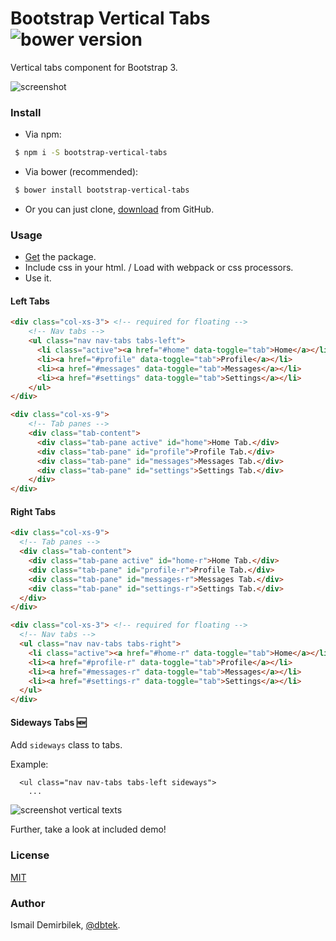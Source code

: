 Bootstrap Vertical Tabs ![bower version](http://img.shields.io/bower/v/bootstrap-vertical-tabs.svg)
=======================

Vertical tabs component for Bootstrap 3.

![screenshot](screenshot.png)

### Install
* Via npm:
```bash
 $ npm i -S bootstrap-vertical-tabs
```
* Via bower (recommended):
```bash
 $ bower install bootstrap-vertical-tabs
```
* Or you can just clone, [download](https://github.com/dbtek/bootstrap-vertical-tabs/releases) from GitHub.

### Usage

* [Get](https://github.com/dbtek/bootstrap-vertical-tabs#install) the package.
* Include css in your html. / Load with webpack or css processors.
* Use it.

#### Left Tabs
```html
<div class="col-xs-3"> <!-- required for floating -->
    <!-- Nav tabs -->
    <ul class="nav nav-tabs tabs-left">
      <li class="active"><a href="#home" data-toggle="tab">Home</a></li>
      <li><a href="#profile" data-toggle="tab">Profile</a></li>
      <li><a href="#messages" data-toggle="tab">Messages</a></li>
      <li><a href="#settings" data-toggle="tab">Settings</a></li>
    </ul>
</div>

<div class="col-xs-9">
    <!-- Tab panes -->
    <div class="tab-content">
      <div class="tab-pane active" id="home">Home Tab.</div>
      <div class="tab-pane" id="profile">Profile Tab.</div>
      <div class="tab-pane" id="messages">Messages Tab.</div>
      <div class="tab-pane" id="settings">Settings Tab.</div>
    </div>
</div>
```

#### Right Tabs
```html
<div class="col-xs-9">
  <!-- Tab panes -->
  <div class="tab-content">
    <div class="tab-pane active" id="home-r">Home Tab.</div>
    <div class="tab-pane" id="profile-r">Profile Tab.</div>
    <div class="tab-pane" id="messages-r">Messages Tab.</div>
    <div class="tab-pane" id="settings-r">Settings Tab.</div>
  </div>
</div>

<div class="col-xs-3"> <!-- required for floating -->
  <!-- Nav tabs -->
  <ul class="nav nav-tabs tabs-right">
    <li class="active"><a href="#home-r" data-toggle="tab">Home</a></li>
    <li><a href="#profile-r" data-toggle="tab">Profile</a></li>
    <li><a href="#messages-r" data-toggle="tab">Messages</a></li>
    <li><a href="#settings-r" data-toggle="tab">Settings</a></li>
  </ul>
</div>
```
#### Sideways Tabs :new:

Add `sideways` class to tabs.

Example:
```
  <ul class="nav nav-tabs tabs-left sideways">
    ...
```

![screenshot vertical texts](screenshot-v.png)

Further, take a look at included demo!

### License
[MIT](opensource.org/licenses/MIT)

### Author
Ismail Demirbilek, [@dbtek](http://twitter.com/dbtek).
